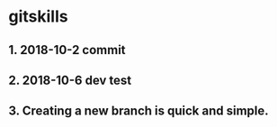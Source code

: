 # gitskills
## 1. 2018-10-2 commit
## 2. 2018-10-6 dev test
## 3. Creating a new branch is quick and simple.
